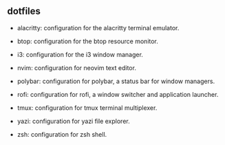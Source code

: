 ## dotfiles

- alacritty: configuration for the alacritty terminal emulator.

- btop: configuration for the btop resource monitor.

- i3: configuration for the i3 window manager.

- nvim: configuration for neovim text editor.

- polybar: configuration for polybar, a status bar for window managers.

- rofi: configuration for rofi, a window switcher and application launcher.

- tmux: configuration for tmux terminal multiplexer.

- yazi: configuration for yazi file explorer.

- zsh: configuration for zsh shell.

